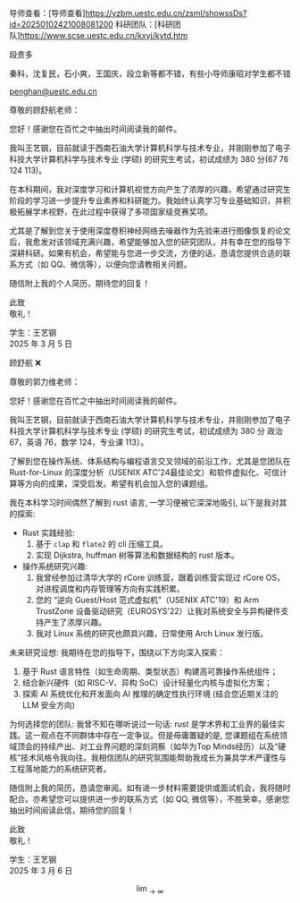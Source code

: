 
导师查看：[导师查看]https://yzbm.uestc.edu.cn/zsml/showssDs?id=20250102421008081200
科研团队：[科研团队]https://www.scse.uestc.edu.cn/kxyj/kytd.htm

段贵多

秦科，沈复民，石小爽，王国庆，段立新等都不错，有些小导师康昭对学生都不错

penghan@uestc.edu.cn

尊敬的顾舒航老师：  
  
您好！感谢您在百忙之中抽出时间阅读我的邮件。  
  
我叫王艺钢，目前就读于西南石油大学计算机科学与技术专业，并刚刚参加了电子科技大学计算机科学与技术专业 (学硕) 的研究生考试，初试成绩为 380 分(67 76 124 113)。  
  
在本科期间，我对深度学习和计算机视觉方向产生了浓厚的兴趣，希望通过研究生阶段的学习进一步提升专业素养和科研能力。我始终认真学习专业基础知识，并积极拓展学术视野，在此过程中获得了多项国家级竞赛奖项。  
  
尤其是了解到您关于使用深度卷积神经网络去噪器作为先验来进行图像恢复的论文后，我愈发对该领域充满兴趣，希望能够加入您的研究团队，并有幸在您的指导下深耕科研。如果有机会，希望能与您进一步交流，方便的话，恳请您提供合适的联系方式（如 QQ、微信等），以便向您请教相关问题。  
  
随信附上我的个人简历，期待您的回复！    
  
此致    
敬礼！  
  
学生：王艺钢  
2025 年 3 月 5 日

顾舒航 ❌ 


尊敬的郭力维老师：  
  
您好！感谢您在百忙之中抽出时间阅读我的邮件。  
  
我叫王艺钢，目前就读于西南石油大学计算机科学与技术专业，并刚刚参加了电子科技大学计算机科学与技术专业 (学硕) 的研究生考试，初试成绩为 380 分 政治 67，英语 76，数学 124，专业课 113）。  
  
了解到您在操作系统、体系结构与编程语言交叉领域的前沿工作，尤其是您团队在 Rust-for-Linux 的深度分析（USENIX ATC'24最佳论文）和软件虚拟化、可信计算等方向的成果，深受启发。希望有机会加入您的课题组。

我在本科学习时间偶然了解到 rust 语言, 一学习便被它深深地吸引, 以下是我对其的探索:
- Rust 实践经验: 
	1. 基于 `clap` 和 `flate2` 的 cli 压缩工具。
	2. 实现 Dijkstra, huffman 树等算法和数据结构的 rust 版本。
- 操作系统研究兴趣: 
	1. 我曾经参加过清华大学的 rCore 训练营，跟着训练营实现过 rCore OS，对进程调度和内存管理等方向有实践积累。
	2. 您的 “逆向 Guest/Host 范式虚拟机”（USENIX ATC'19）和 Arm TrustZone 设备驱动研究（EUROSYS'22）让我对系统安全与异构硬件支持产生了浓厚兴趣。
	3. 我对 Linux 系统的研究也颇具兴趣，日常使用 Arch Linux 发行版。

未来研究设想:
我期待在您的指导下，围绕以下方向深入探索：
1. 基于 Rust 语言特性（如生命周期、类型状态）构建高可靠操作系统组件；
2. 结合新兴硬件（如 RISC-V、异构 SoC）设计轻量化内核与虚拟化方案；
3. 探索 AI 系统优化和开发面向 AI 推理的确定性执行环境 (结合您近期关注的 LLM 安全方向)

为何选择您的团队:
我曾不知在哪听说过一句话: rust 是学术界和工业界的最佳实践。这一观点在不同群体中存在一定争议。但是毋庸置疑的是, 您课题组在系统领域顶会的持续产出、对工业界问题的深刻洞察（如华为Top Minds经历）以及“硬核”技术风格令我向往。我相信团队的研究氛围能帮助我成长为兼具学术严谨性与工程落地能力的系统研究者。

随信附上我的简历，恳请您审阅。如有进一步材料需要提供或面试机会，我将随时配合。亦希望您可以提供进一步的联系方式（如 QQ, 微信等），不胜荣幸。感谢您抽出时间阅读此信，期待您的回复！
  
此致    
敬礼！  
  
学生：王艺钢  
2025 年 3 月 6 日

$$
\lim_{   \to \infty } 
$$